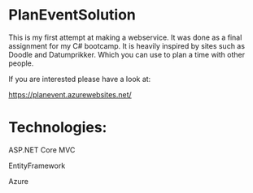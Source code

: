# PlanEventSolution

This is my first attempt at making a webservice. It was done as a final assignment for my C# bootcamp. 
It is heavily inspired by sites such as Doodle and Datumprikker. Which you can use to plan a time with other people.

If you are interested please have a look at:

https://planevent.azurewebsites.net/

# Technologies:

ASP.NET Core MVC

EntityFramework

Azure




